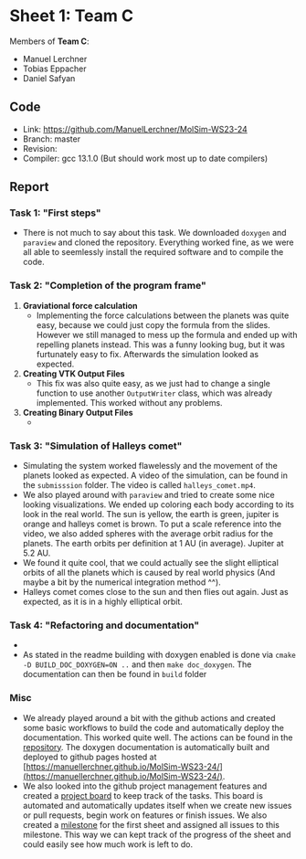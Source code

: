 # Sheet 1: Team C

Members of **Team C**:

* Manuel Lerchner
* Tobias Eppacher
* Daniel Safyan

## Code

* Link:     <https://github.com/ManuelLerchner/MolSim-WS23-24>
* Branch:   master
* Revision: <TODO>
* Compiler: gcc 13.1.0 (But should work most up to date compilers)

## Report

### Task 1: "First steps"

* There is not much to say about this task. We downloaded `doxygen` and `paraview` and cloned the repository. Everything worked fine, as we were all able to seemlessly install the required software and to compile the code.

### Task 2: "Completion of the program frame"

1. **Graviational force calculation**
   * Implementing the force calculations between the planets was quite easy, because we could just copy the formula from the slides. However we still managed to mess up the formula and ended up with repelling planets instead. This was a funny looking bug, but it was furtunately easy to fix. Afterwards the simulation looked as expected.
2. **Creating VTK Output Files**
   * This fix was also quite easy, as we just had to change a single function to use another `OutputWriter` class, which was already implemented. This worked without any problems.
3. **Creating Binary Output Files**
   * <TODO>

### Task 3: "Simulation of Halleys comet"

* Simulating the system worked flawelessly and the movement of the planets looked as expected. A video of the simulation, can be found in the `submisssion` folder. The video is called `halleys_comet.mp4`.
* We also played around with `paraview` and tried to create some nice looking visualizations. We ended up coloring each body according to its look in the real world. The sun is yellow, the earth is green, jupiter is orange and halleys comet is brown. To put a scale reference into the video, we also added spheres with the average orbit radius for the planets. The earth orbits per definition at 1 AU (in average). Jupiter at 5.2 AU.
* We found it quite cool, that we could actually see the slight elliptical orbits of all the planets which is caused by real world physics (And maybe a bit by the numerical integration method ^^).
* Halleys comet comes close to the sun and then flies out again. Just as expected, as it is in a highly elliptical orbit.

### Task 4: "Refactoring and documentation"

* <TODO>
* As stated in the readme building with doxygen enabled is done via `cmake -D BUILD_DOC_DOXYGEN=ON ..` and then `make doc_doxygen`. The documentation can then be found in `build` folder

### Misc

* We already played around a bit with the github actions and created some basic workflows to build the code and automatically deploy the documentation. This worked quite well. The actions can be found in the [repository](https://github.com/ManuelLerchner/MolSim-WS23-24/tree/master/.github/workflows). The doxygen documentation is automatically built and deployed to github pages hosted at [https://manuellerchner.github.io/MolSim-WS23-24/](https://manuellerchner.github.io/MolSim-WS23-24/).
* We also looked into the github project management features and created a [project board](https://github.com/users/ManuelLerchner/projects/4) to keep track of the tasks. This board is automated and automatically updates itself when we create new issues or pull requests, begin work on features or finish issues. We also created a [milestone](https://github.com/ManuelLerchner/MolSim-WS23-24/milestone/1) for the first sheet and assigned all issues to this milestone. This way we can kept track of the progress of the sheet and could easily see how much work is left to do.
